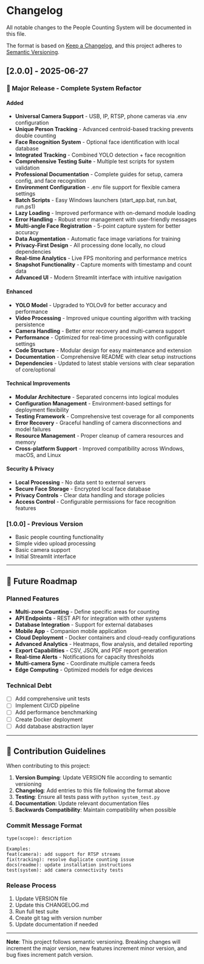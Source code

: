 # Changelog

All notable changes to the People Counting System will be documented in this file.

The format is based on [Keep a Changelog](https://keepachangelog.com/en/1.0.0/),
and this project adheres to [Semantic Versioning](https://semver.org/spec/v2.0.0.html).

## [2.0.0] - 2025-06-27

### 🎉 Major Release - Complete System Refactor

#### Added
- **Universal Camera Support** - USB, IP, RTSP, phone cameras via .env configuration
- **Unique Person Tracking** - Advanced centroid-based tracking prevents double counting
- **Face Recognition System** - Optional face identification with local database
- **Integrated Tracking** - Combined YOLO detection + face recognition
- **Comprehensive Testing Suite** - Multiple test scripts for system validation
- **Professional Documentation** - Complete guides for setup, camera config, and face recognition
- **Environment Configuration** - .env file support for flexible camera settings
- **Batch Scripts** - Easy Windows launchers (start_app.bat, run.bat, run.ps1)
- **Lazy Loading** - Improved performance with on-demand module loading
- **Error Handling** - Robust error management with user-friendly messages
- **Multi-angle Face Registration** - 5-point capture system for better accuracy
- **Data Augmentation** - Automatic face image variations for training
- **Privacy-First Design** - All processing done locally, no cloud dependencies
- **Real-time Analytics** - Live FPS monitoring and performance metrics
- **Snapshot Functionality** - Capture moments with timestamp and count data
- **Advanced UI** - Modern Streamlit interface with intuitive navigation

#### Enhanced
- **YOLO Model** - Upgraded to YOLOv9 for better accuracy and performance
- **Video Processing** - Improved unique counting algorithm with tracking persistence
- **Camera Handling** - Better error recovery and multi-camera support
- **Performance** - Optimized for real-time processing with configurable settings
- **Code Structure** - Modular design for easy maintenance and extension
- **Documentation** - Comprehensive README with clear setup instructions
- **Dependencies** - Updated to latest stable versions with clear separation of core/optional

#### Technical Improvements
- **Modular Architecture** - Separated concerns into logical modules
- **Configuration Management** - Environment-based settings for deployment flexibility
- **Testing Framework** - Comprehensive test coverage for all components
- **Error Recovery** - Graceful handling of camera disconnections and model failures
- **Resource Management** - Proper cleanup of camera resources and memory
- **Cross-platform Support** - Improved compatibility across Windows, macOS, and Linux

#### Security & Privacy
- **Local Processing** - No data sent to external servers
- **Secure Face Storage** - Encrypted local face database
- **Privacy Controls** - Clear data handling and storage policies
- **Access Control** - Configurable permissions for face recognition features

### [1.0.0] - Previous Version
- Basic people counting functionality
- Simple video upload processing
- Basic camera support
- Initial Streamlit interface

---

## 🚀 Future Roadmap

### Planned Features
- **Multi-zone Counting** - Define specific areas for counting
- **API Endpoints** - REST API for integration with other systems
- **Database Integration** - Support for external databases
- **Mobile App** - Companion mobile application
- **Cloud Deployment** - Docker containers and cloud-ready configurations
- **Advanced Analytics** - Heatmaps, flow analysis, and detailed reporting
- **Export Capabilities** - CSV, JSON, and PDF report generation
- **Real-time Alerts** - Notifications for capacity thresholds
- **Multi-camera Sync** - Coordinate multiple camera feeds
- **Edge Computing** - Optimized models for edge devices

### Technical Debt
- [ ] Add comprehensive unit tests
- [ ] Implement CI/CD pipeline
- [ ] Add performance benchmarking
- [ ] Create Docker deployment
- [ ] Add database abstraction layer

---

## 📝 Contribution Guidelines

When contributing to this project:

1. **Version Bumping**: Update VERSION file according to semantic versioning
2. **Changelog**: Add entries to this file following the format above
3. **Testing**: Ensure all tests pass with `python system_test.py`
4. **Documentation**: Update relevant documentation files
5. **Backwards Compatibility**: Maintain compatibility when possible

### Commit Message Format
```
type(scope): description

Examples:
feat(camera): add support for RTSP streams
fix(tracking): resolve duplicate counting issue
docs(readme): update installation instructions
test(system): add camera connectivity tests
```

### Release Process
1. Update VERSION file
2. Update this CHANGELOG.md
3. Run full test suite
4. Create git tag with version number
5. Update documentation if needed

---

**Note**: This project follows semantic versioning. Breaking changes will increment the major version, new features increment minor version, and bug fixes increment patch version.
